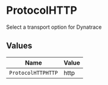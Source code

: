 # ProtocolHTTP

Select a transport option for Dynatrace


## Values

| Name               | Value              |
| ------------------ | ------------------ |
| `ProtocolHTTPHTTP` | http               |